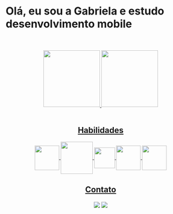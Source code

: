 <h1>Olá, eu sou a Gabriela e estudo desenvolvimento mobile</h1>
<br></br>

<div align="center">
  <a href="https://github.com/gabigheleno">
  <img height="150em" src="https://github-readme-stats.vercel.app/api?username=gabigheleno&show_icons=true&theme=dracula&include_all_commits=true&count_private=true"/>
  <img height="150em" src="https://github-readme-stats.vercel.app/api/top-langs/?username=gabigheleno&layout=compact&langs_count=7&theme=dracula"/>
</div>
  
<div style="display: inline_block" align="center"><br>
<h2> Habilidades </h2>
<img align="center" height="65" width="65" src="https://cdn.jsdelivr.net/gh/devicons/devicon/icons/android/android-plain-wordmark.svg">
<img align="center" height="85" width="85" src="https://cdn.jsdelivr.net/gh/devicons/devicon/icons/kotlin/kotlin-plain-wordmark.svg">
<img align="center" height="55" width="55" src="https://cdn.jsdelivr.net/gh/devicons/devicon/icons/javascript/javascript-original.svg">
<img align="center" height="65" width="65" src="https://cdn.jsdelivr.net/gh/devicons/devicon/icons/css3/css3-plain-wordmark.svg">
<img align="center" height="65" width="65" src="https://cdn.jsdelivr.net/gh/devicons/devicon/icons/git/git-plain-wordmark.svg">

</div>
  
<div align="center">
   <h2>Contato </h2>
      <a href="https://www.linkedin.com/in/gabriela-gomes-heleno//" target="_blank"><img align="center" src="https://img.shields.io/badge/-LinkedIn-%230077B5?style=for-the-badge&logo=linkedin&logoColor=white"></a> 
      <a href = "mailto:gabrielagheleno@gmail.com"><img align="center" src="https://img.shields.io/badge/-Gmail-%23333?style=for-the-badge&logo=gmail&logoColor=white" target="_blank"></a>
</div>
 
